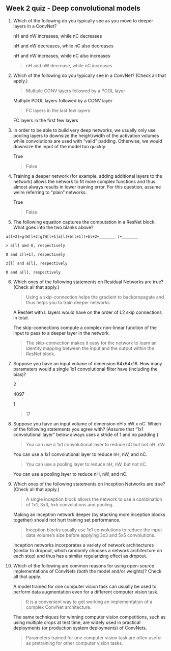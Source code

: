 ## Week 2 quiz - Deep convolutional models

1. Which of the following do you typically see as you move to deeper layers in a ConvNet?

	nH and nW increases, while nC decreases

	nH and nW decreases, while nC also decreases

	nH and nW increases, while nC also increases

	> nH and nW decrease, while nC increases

2. Which of the following do you typically see in a ConvNet? (Check all that apply.)

	> Multiple CONV layers followed by a POOL layer

	Multiple POOL layers followed by a CONV layer

	> FC layers in the last few layers

	FC layers in the first few layers

3. In order to be able to build very deep networks, we usually only use pooling layers to downsize the height/width of the activation volumes while convolutions are used with “valid” padding. Otherwise, we would downsize the input of the model too quickly.

	True

	> False

4. Training a deeper network (for example, adding additional layers to the network) allows the network to fit more complex functions and thus almost always results in lower training error. For this question, assume we’re referring to “plain” networks.

	True

	> False

5. The following equation captures the computation in a ResNet block. What goes into the two blanks above?
```
a[l+2]=g(W[l+2]g(W[l+1]a[l]+b[l+1])+bl+2+_______ )+_______
```
	> a[l] and 0, respectively

	0 and z[l+1], respectively

	z[l] and a[l], respectively

	0 and a[l], respectively

6. Which ones of the following statements on Residual Networks are true? (Check all that apply.)

	> Using a skip-connection helps the gradient to backpropagate and thus helps you to train deeper networks

	A ResNet with L layers would have on the order of L2 skip connections in total.

	The skip-connections compute a complex non-linear function of the input to pass to a deeper layer in the network.

	> The skip-connection makes it easy for the network to learn an identity mapping between the input and the output within the ResNet block.

7. Suppose you have an input volume of dimension 64x64x16. How many parameters would a single 1x1 convolutional filter have (including the bias)?

	2

	4097

	1

	> 17

8. Suppose you have an input volume of dimension nH x nW x nC. Which of the following statements you agree with? (Assume that “1x1 convolutional layer” below always uses a stride of 1 and no padding.)

	> You can use a 1x1 convolutional layer to reduce nC but not nH, nW.

	You can use a 1x1 convolutional layer to reduce nH, nW, and nC.

	> You can use a pooling layer to reduce nH, nW, but not nC.

	You can use a pooling layer to reduce nH, nW, and nC.

9. Which ones of the following statements on Inception Networks are true? (Check all that apply.)

	> A single inception block allows the network to use a combination of 1x1, 3x3, 5x5 convolutions and pooling.

	Making an inception network deeper (by stacking more inception blocks together) should not hurt training set performance.

	> Inception blocks usually use 1x1 convolutions to reduce the input data volume’s size before applying 3x3 and 5x5 convolutions.

	Inception networks incorporates a variety of network architectures (similar to dropout, which randomly chooses a network architecture on each step) and thus has a similar regularizing effect as dropout.

10. Which of the following are common reasons for using open-source implementations of ConvNets (both the model and/or weights)? Check all that apply.

	A model trained for one computer vision task can usually be used to perform data augmentation even for a different computer vision task.

	> It is a convenient way to get working an implementation of a complex ConvNet architecture.

	The same techniques for winning computer vision competitions, such as using multiple crops at test time, are widely used in practical deployments (or production system deployments) of ConvNets.

	> Parameters trained for one computer vision task are often useful as pretraining for other computer vision tasks.